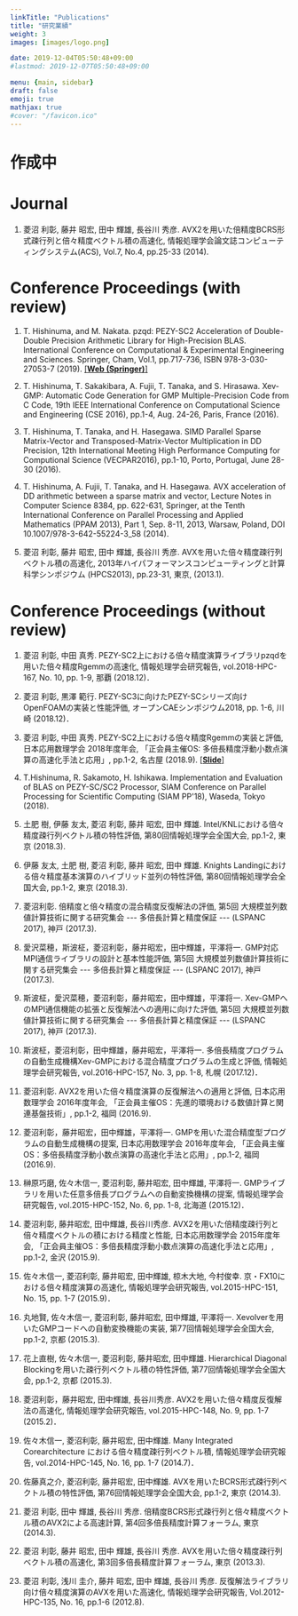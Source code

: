 ```yaml
---
linkTitle: "Publications"
title: "研究業績"
weight: 3
images: [images/logo.png]

date: 2019-12-04T05:50:48+09:00
#lastmod: 2019-12-07T05:50:48+09:00

menu: {main, sidebar}
draft: false
emoji: true
mathjax: true
#cover: "/favicon.ico"
---
```


# 作成中
# Journal
1. 菱沼 利彰, 藤井 昭宏, 田中 輝雄, 長谷川 秀彦.
AVX2を用いた倍精度BCRS形式疎行列と倍々精度ベクトル積の高速化,
情報処理学会論文誌コンピューティングシステム(ACS), Vol.7, No.4, pp.25-33 (2014).

# Conference Proceedings (with review)
1. T. Hishinuma, and M. Nakata.
pzqd: PEZY-SC2 Acceleration of Double-Double Precision Arithmetic Library for High-Precision BLAS.
International Conference on Computational & Experimental Engineering and Sciences.
Springer, Cham, Vol.1, pp.717-736, ISBN 978-3-030-27053-7 (2019). [[**Web (Springer)**]][icces2019]

1. T. Hishinuma, T. Sakakibara, A. Fujii, T. Tanaka, and S. Hirasawa.
Xev-GMP: Automatic Code Generation for GMP Multiple-Precision Code from C Code,
19th IEEE International Conference on Computational Science and Engineering (CSE 2016),
pp.1-4, Aug. 24-26, Paris, France (2016).

1. T. Hishinuma, T. Tanaka, and H. Hasegawa.
SIMD Parallel Sparse Matrix-Vector and Transposed-Matrix-Vector Multiplication in DD Precision,
12th International Meeting High Performance Computing for Computional Science (VECPAR2016),
pp.1-10, Porto, Portugal, June 28-30 (2016).

1. T. Hishinuma, A. Fujii, T. Tanaka, and H. Hasegawa.
AVX acceleration of DD arithmetic between a sparse matrix and vector,
Lecture Notes in Computer Science 8384, pp. 622-631, Springer, at the Tenth International Conference on Parallel Processing and Applied Mathematics (PPAM 2013),
Part 1, Sep. 8-11, 2013, Warsaw, Poland, DOI 10.1007/978-3-642-55224-3_58 (2014).

1. 菱沼 利彰, 藤井 昭宏, 田中 輝雄, 長谷川 秀彦.
AVXを用いた倍々精度疎行列ベクトル積の高速化,
2013年ハイパフォーマンスコンピューティングと計算科学シンポジウム (HPCS2013),
pp.23-31, 東京, (2013.1).

[icces2019]: https://link.springer.com/chapter/10.1007/978-3-030-27053-7_61

# Conference Proceedings (without review)
1. 菱沼 利彰, 中田 真秀. PEZY-SC2上における倍々精度演算ライブラリpzqdを用いた倍々精度Rgemmの高速化, 情報処理学会研究報告, vol.2018-HPC-167, No. 10, pp. 1-9, 那覇 (2018.12)．
 
1. 菱沼 利彰, 黒澤 範行. PEZY-SC3に向けたPEZY-SCシリーズ向けOpenFOAMの実装と性能評価, オープンCAEシンポジウム2018, pp. 1-6, 川崎 (2018.12)．
 
1. 菱沼 利彰, 中田 真秀. PEZY-SC2上における倍々精度Rgemmの実装と評価, 日本応用数理学会 2018年度年会, 「正会員主催OS: 多倍長精度浮動小数点演算の高速化手法と応用」, pp.1-2, 名古屋 (2018.9). [[**Slide**]][pzqd-slide]

1. T.Hishinuma, R. Sakamoto, H. Ishikawa. Implementation and Evaluation of BLAS on PEZY-SC/SC2 Processor, SIAM Conference on Parallel Processing for Scientific Computing (SIAM PP'18), Waseda, Tokyo (2018).
 
1. 土肥 樹, 伊藤 友太, 菱沼 利彰, 藤井 昭宏, 田中 輝雄. Intel/KNLにおける倍々精度疎行列ベクトル積の特性評価, 第80回情報処理学会全国大会, pp.1-2, 東京 (2018.3).
 
1. 伊藤 友太, 土肥 樹, 菱沼 利彰, 藤井 昭宏, 田中 輝雄. Knights Landingにおける倍々精度基本演算のハイブリッド並列の特性評価, 第80回情報処理学会全国大会, pp.1-2, 東京 (2018.3).
 
1. 菱沼利彰. 倍精度と倍々精度の混合精度反復解法の評価, 第5回 大規模並列数値計算技術に関する研究集会 --- 多倍長計算と精度保証 --- (LSPANC 2017), 神戸 (2017.3).
 
1. 愛沢菜穂，斯波柾，菱沼利彰，藤井昭宏，田中輝雄，平澤将一. GMP対応MPI通信ライブラリの設計と基本性能評価, 第5回 大規模並列数値計算技術に関する研究集会 --- 多倍長計算と精度保証 --- (LSPANC 2017), 神戸 (2017.3).
 
1. 斯波柾，愛沢菜穂，菱沼利彰，藤井昭宏，田中輝雄，平澤将一. Xev-GMPへのMPI通信機能の拡張と反復解法への適用に向けた評価, 第5回 大規模並列数値計算技術に関する研究集会 --- 多倍長計算と精度保証 --- (LSPANC 2017), 神戸 (2017.3).
 
1. 斯波柾，菱沼利彰，田中輝雄，藤井昭宏，平澤将一. 多倍長精度プログラムの自動生成機構Xev-GMPにおける混合精度プログラムの生成と評価, 情報処理学会研究報告, vol.2016-HPC-157, No. 3, pp. 1-8, 札幌 (2017.12)．
 
1. 菱沼利彰. AVX2を用いた倍々精度演算の反復解法への適用と評価, 日本応用数理学会 2016年度年会, 「正会員主催OS：先進的環境おける数値計算と関連基盤技術」, pp.1-2, 福岡 (2016.9).
 
1. 菱沼利彰，藤井昭宏，田中輝雄，平澤将一. GMPを用いた混合精度型プログラムの自動生成機構の提案, 日本応用数理学会 2016年度年会, 「正会員主催OS：多倍長精度浮動小数点演算の高速化手法と応用」, pp.1-2, 福岡 (2016.9).
 
1. 榊原巧磨, 佐々木信一, 菱沼利彰, 藤井昭宏, 田中輝雄, 平澤将一. GMPライブラリを用いた任意多倍長プログラムへの自動変換機構の提案, 情報処理学会研究報告, vol.2015-HPC-152, No. 6, pp. 1-8, 北海道 (2015.12)．
 
1. 菱沼利彰, 藤井昭宏, 田中輝雄, 長谷川秀彦. AVX2を用いた倍精度疎行列と倍々精度ベクトルの積における精度と性能, 日本応用数理学会 2015年度年会, 「正会員主催OS：多倍長精度浮動小数点演算の高速化手法と応用」, pp.1-2, 金沢 (2015.9).
 
1. 佐々木信一, 菱沼利彰, 藤井昭宏, 田中輝雄, 椋木大地, 今村俊幸. 京・FX10における倍々精度演算の高速化, 情報処理学会研究報告, vol.2015-HPC-151, No. 15, pp. 1-7 (2015.9)．
 
1. 丸地賢, 佐々木信一, 菱沼利彰, 藤井昭宏, 田中輝雄, 平澤将一. Xevolverを用いたGMPコードへの自動変換機能の実装, 第77回情報処理学会全国大会, pp.1-2, 京都 (2015.3).
 
1. 花上直樹, 佐々木信一, 菱沼利彰, 藤井昭宏, 田中輝雄. Hierarchical Diagonal Blockingを用いた疎行列ベクトル積の特性評価, 第77回情報処理学会全国大会, pp.1-2, 京都 (2015.3).
 
1. 菱沼利彰，藤井昭宏, 田中輝雄, 長谷川秀彦. AVX2を用いた倍々精度反復解法の高速化, 情報処理学会研究報告, vol.2015-HPC-148, No. 9, pp. 1-7 (2015.2)．
 
1. 佐々木信一, 菱沼利彰, 藤井昭宏, 田中輝雄. Many Integrated Corearchitecture における倍々精度疎行列ベクトル積, 情報処理学会研究報告, vol.2014-HPC-145, No. 16, pp. 1-7 (2014.7)．
 
1. 佐藤真之介, 菱沼利彰, 藤井昭宏, 田中輝雄. AVXを用いたBCRS形式疎行列ベクトル積の特性評価, 第76回情報処理学会全国大会, pp.1-2, 東京 (2014.3).
 
1. 菱沼 利彰, 田中 輝雄, 長谷川 秀彦. 倍精度BCRS形式疎行列と倍々精度ベクトル積のAVX2による高速計算, 第4回多倍長精度計算フォーラム, 東京 (2014.3).
 
1. 菱沼 利彰, 藤井 昭宏, 田中 輝雄, 長谷川 秀彦. AVXを用いた倍々精度疎行列ベクトル積の高速化, 第3回多倍長精度計算フォーラム, 東京 (2013.3).
 
1. 菱沼 利彰, 浅川 圭介, 藤井 昭宏, 田中 輝雄, 長谷川 秀彦. 反復解法ライブラリ向け倍々精度演算のAVXを用いた高速化, 情報処理学会研究報告, Vol.2012-HPC-135, No. 16, pp.1-6 (2012.8).

[pzqd-slide]: https://www.slideshare.net/hishinuma/pezysc2rgemm
